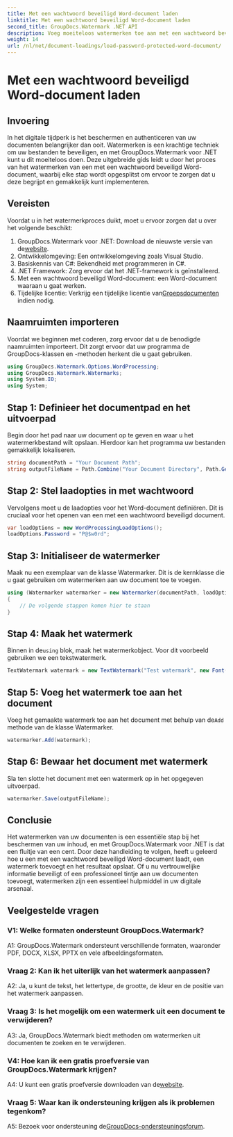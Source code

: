 ```yaml
---
title: Met een wachtwoord beveiligd Word-document laden
linktitle: Met een wachtwoord beveiligd Word-document laden
second_title: GroupDocs.Watermark .NET API
description: Voeg moeiteloos watermerken toe aan met een wachtwoord beveiligde Word-documenten met GroupDocs.Watermark voor .NET met onze uitgebreide stapsgewijze handleiding.
weight: 14
url: /nl/net/document-loadings/load-password-protected-word-document/
---
```


# Met een wachtwoord beveiligd Word-document laden

## Invoering
In het digitale tijdperk is het beschermen en authenticeren van uw documenten belangrijker dan ooit. Watermerken is een krachtige techniek om uw bestanden te beveiligen, en met GroupDocs.Watermark voor .NET kunt u dit moeiteloos doen. Deze uitgebreide gids leidt u door het proces van het watermerken van een met een wachtwoord beveiligd Word-document, waarbij elke stap wordt opgesplitst om ervoor te zorgen dat u deze begrijpt en gemakkelijk kunt implementeren.
## Vereisten
Voordat u in het watermerkproces duikt, moet u ervoor zorgen dat u over het volgende beschikt:
1.  GroupDocs.Watermark voor .NET: Download de nieuwste versie van de[website](https://releases.groupdocs.com/Watermark/net/).
2. Ontwikkelomgeving: Een ontwikkelomgeving zoals Visual Studio.
3. Basiskennis van C#: Bekendheid met programmeren in C#.
4. .NET Framework: Zorg ervoor dat het .NET-framework is geïnstalleerd.
5. Met een wachtwoord beveiligd Word-document: een Word-document waaraan u gaat werken.
6.  Tijdelijke licentie: Verkrijg een tijdelijke licentie van[Groepsdocumenten](https://purchase.groupdocs.com/temporary-license/) indien nodig.
## Naamruimten importeren
Voordat we beginnen met coderen, zorg ervoor dat u de benodigde naamruimten importeert. Dit zorgt ervoor dat uw programma de GroupDocs-klassen en -methoden herkent die u gaat gebruiken.
```csharp
using GroupDocs.Watermark.Options.WordProcessing;
using GroupDocs.Watermark.Watermarks;
using System.IO;
using System;
```
## Stap 1: Definieer het documentpad en het uitvoerpad
Begin door het pad naar uw document op te geven en waar u het watermerkbestand wilt opslaan. Hierdoor kan het programma uw bestanden gemakkelijk lokaliseren.
```csharp
string documentPath = "Your Document Path";
string outputFileName = Path.Combine("Your Document Directory", Path.GetFileName(documentPath));
```
## Stap 2: Stel laadopties in met wachtwoord
Vervolgens moet u de laadopties voor het Word-document definiëren. Dit is cruciaal voor het openen van een met een wachtwoord beveiligd document.
```csharp
var loadOptions = new WordProcessingLoadOptions();
loadOptions.Password = "P@$w0rd";
```
## Stap 3: Initialiseer de watermerker
Maak nu een exemplaar van de klasse Watermarker. Dit is de kernklasse die u gaat gebruiken om watermerken aan uw document toe te voegen.
```csharp
using (Watermarker watermarker = new Watermarker(documentPath, loadOptions))
{
    // De volgende stappen komen hier te staan
}
```
## Stap 4: Maak het watermerk
 Binnen in de`using` blok, maak het watermerkobject. Voor dit voorbeeld gebruiken we een tekstwatermerk.
```csharp
TextWatermark watermark = new TextWatermark("Test watermark", new Font("Arial", 12));
```
## Stap 5: Voeg het watermerk toe aan het document
Voeg het gemaakte watermerk toe aan het document met behulp van de`Add` methode van de klasse Watermarker.
```csharp
watermarker.Add(watermark);
```
## Stap 6: Bewaar het document met watermerk
Sla ten slotte het document met een watermerk op in het opgegeven uitvoerpad.
```csharp
watermarker.Save(outputFileName);
```
## Conclusie
Het watermerken van uw documenten is een essentiële stap bij het beschermen van uw inhoud, en met GroupDocs.Watermark voor .NET is dat een fluitje van een cent. Door deze handleiding te volgen, heeft u geleerd hoe u een met een wachtwoord beveiligd Word-document laadt, een watermerk toevoegt en het resultaat opslaat. Of u nu vertrouwelijke informatie beveiligt of een professioneel tintje aan uw documenten toevoegt, watermerken zijn een essentieel hulpmiddel in uw digitale arsenaal.
## Veelgestelde vragen
### V1: Welke formaten ondersteunt GroupDocs.Watermark?
A1: GroupDocs.Watermark ondersteunt verschillende formaten, waaronder PDF, DOCX, XLSX, PPTX en vele afbeeldingsformaten.
### Vraag 2: Kan ik het uiterlijk van het watermerk aanpassen?
A2: Ja, u kunt de tekst, het lettertype, de grootte, de kleur en de positie van het watermerk aanpassen.
### Vraag 3: Is het mogelijk om een watermerk uit een document te verwijderen?
A3: Ja, GroupDocs.Watermark biedt methoden om watermerken uit documenten te zoeken en te verwijderen.
### V4: Hoe kan ik een gratis proefversie van GroupDocs.Watermark krijgen?
 A4: U kunt een gratis proefversie downloaden van de[website](https://releases.groupdocs.com/).
### Vraag 5: Waar kan ik ondersteuning krijgen als ik problemen tegenkom?
 A5: Bezoek voor ondersteuning de[GroupDocs-ondersteuningsforum](https://forum.groupdocs.com/c/watermark/19).